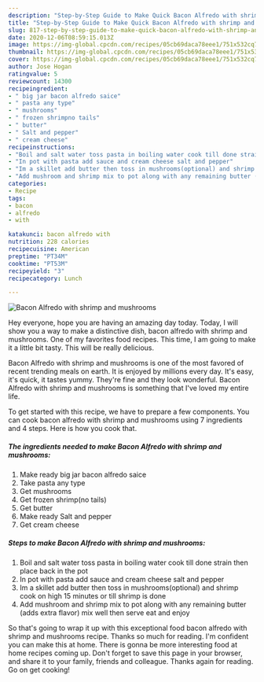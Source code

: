 ```yaml
---
description: "Step-by-Step Guide to Make Quick Bacon Alfredo with shrimp and mushrooms"
title: "Step-by-Step Guide to Make Quick Bacon Alfredo with shrimp and mushrooms"
slug: 817-step-by-step-guide-to-make-quick-bacon-alfredo-with-shrimp-and-mushrooms
date: 2020-12-06T08:59:15.013Z
image: https://img-global.cpcdn.com/recipes/05cb69daca78eee1/751x532cq70/bacon-alfredo-with-shrimp-and-mushrooms-recipe-main-photo.jpg
thumbnail: https://img-global.cpcdn.com/recipes/05cb69daca78eee1/751x532cq70/bacon-alfredo-with-shrimp-and-mushrooms-recipe-main-photo.jpg
cover: https://img-global.cpcdn.com/recipes/05cb69daca78eee1/751x532cq70/bacon-alfredo-with-shrimp-and-mushrooms-recipe-main-photo.jpg
author: Jose Hogan
ratingvalue: 5
reviewcount: 14300
recipeingredient:
- " big jar bacon alfredo saice"
- " pasta any type"
- " mushrooms"
- " frozen shrimpno tails"
- " butter"
- " Salt and pepper"
- " cream cheese"
recipeinstructions:
- "Boil and salt water toss pasta in boiling water cook till done strain then place back in the pot"
- "In pot with pasta add sauce and cream cheese salt and pepper"
- "Im a skillet add butter then toss in mushrooms(optional) and shrimp cook on high 15 minutes or till shrimp is done"
- "Add mushroom and shrimp mix to pot along with any remaining butter (adds extra flavor) mix well then serve eat and enjoy"
categories:
- Recipe
tags:
- bacon
- alfredo
- with

katakunci: bacon alfredo with 
nutrition: 228 calories
recipecuisine: American
preptime: "PT34M"
cooktime: "PT53M"
recipeyield: "3"
recipecategory: Lunch

---
```



![Bacon Alfredo with shrimp and mushrooms](https://img-global.cpcdn.com/recipes/05cb69daca78eee1/751x532cq70/bacon-alfredo-with-shrimp-and-mushrooms-recipe-main-photo.jpg)

Hey everyone, hope you are having an amazing day today. Today, I will show you a way to make a distinctive dish, bacon alfredo with shrimp and mushrooms. One of my favorites food recipes. This time, I am going to make it a little bit tasty. This will be really delicious.

Bacon Alfredo with shrimp and mushrooms is one of the most favored of recent trending meals on earth. It is enjoyed by millions every day. It's easy, it's quick, it tastes yummy. They're fine and they look wonderful. Bacon Alfredo with shrimp and mushrooms is something that I've loved my entire life.




To get started with this recipe, we have to prepare a few components. You can cook bacon alfredo with shrimp and mushrooms using 7 ingredients and 4 steps. Here is how you cook that.

<!--inarticleads1-->

##### The ingredients needed to make Bacon Alfredo with shrimp and mushrooms:

1. Make ready  big jar bacon alfredo saice
1. Take  pasta any type
1. Get  mushrooms
1. Get  frozen shrimp(no tails)
1. Get  butter
1. Make ready  Salt and pepper
1. Get  cream cheese




<!--inarticleads2-->

##### Steps to make Bacon Alfredo with shrimp and mushrooms:

1. Boil and salt water toss pasta in boiling water cook till done strain then place back in the pot
1. In pot with pasta add sauce and cream cheese salt and pepper
1. Im a skillet add butter then toss in mushrooms(optional) and shrimp cook on high 15 minutes or till shrimp is done
1. Add mushroom and shrimp mix to pot along with any remaining butter (adds extra flavor) mix well then serve eat and enjoy




So that's going to wrap it up with this exceptional food bacon alfredo with shrimp and mushrooms recipe. Thanks so much for reading. I'm confident you can make this at home. There is gonna be more interesting food at home recipes coming up. Don't forget to save this page in your browser, and share it to your family, friends and colleague. Thanks again for reading. Go on get cooking!
